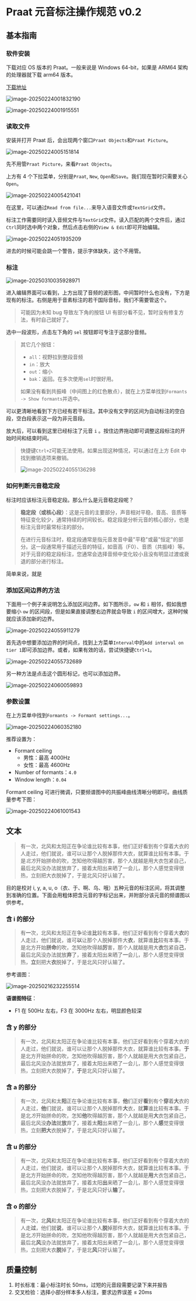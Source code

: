 # Praat 元音标注操作规范 v0.2

## 基本指南

### 软件安装

下载对应 OS 版本的 Praat。一般来说是 Windows 64-bit，如果是 ARM64 架构的处理器就下载 arm64 版本。

[下载地址](https://www.fon.hum.uva.nl/praat/)

![image-20250224001832190](.assets/image-20250224001832190.png)

![image-20250224001915551](.assets/image-20250224001915551.png)

### 读取文件

安装并打开 Praat 后，会出现两个窗口`Praat Objects`和`Praat Picture`。

![image-20250224005151814](.assets/image-20250224005151814.png)

先不用管`Praat Picture`，来看`Praat Objects`。

上方有 4 个下拉菜单，分别是`Praat`, `New`, `Open`和`Save`。我们现在暂时只需要关心`Open`。

![image-20250224005421041](.assets/image-20250224005421041.png)

在这里，可以通过`Read from file...`来导入语音文件或`TextGrid`文件。

标注工作需要同时读入音频文件与`TextGrid`文件。读入匹配的两个文件后，通过`Ctrl`同时选中两个对象，然后点击右侧的`View & Edit`即可开始编辑。

![image-20250224051935209](.assets/image-20250224051935209.png)

进去的时候可能会跳一个警告，提示字体缺失，这个不用管。

### 标注

![image-20250310035928971](.assets/image-20250310035928971.png)

进入编辑界面可以看到，上方出现了音频的波形图，中间暂时什么也没有，下方是现有的标注。右侧是用于音素标注的若干国际音标，我们不需要管这个。

> 可能因为未知 bug 导致左下角的按钮 UI 有部分看不见，暂时没有修复方法，有时自己就好了。

选中一段波形，点击左下角的 `sel` 按钮即可专注于这部分音频。

> 其它几个按钮：
>
> - `all`：视野拉到整段音频
> - `in`：放大
> - `out`：缩小
> - `bak`：返回。在多次使用`sel`时很好用。
>
> 如果没有看到共振峰（中间图上的红色散点），就在上方菜单找到`Formants -> Show formants`并选中。

可以更清晰地看到下方已经有若干标注。其中没有文字的区间为自动标注的空白段，空白段表示这一段为非元音段。

放大后，可以看到这里已经标注了元音 `i` 。按住边界拖动即可调整这段标注的开始时间和结束时间。

> 快捷键`Ctrl+Z`可能无法使用。如果出现这种情况，可以通过在上方 Edit 中找到撤销选项来撤销。
>
> ![image-20250224055136298](.assets/image-20250224055136298.png)

### 如何判断元音稳定段

标注时应该标注元音稳定段。那么什么是元音稳定段呢？

> **稳定段（或核心段）**：这是元音的主要部分，声音相对平稳，音高、音质等特征变化较少，通常持续的时间较长。稳定段是分析元音的核心部分，也是标注元音时最常标注的部分。
>
> 在进行元音标注时，稳定段通常是指元音发音中最"平稳"或最"恒定"的部分。这一段通常用于描述元音的特征，如音高（F0）、音质（共振峰）等。对于元音的稳定段标注，您通常会选择音频中变化较小且没有明显过渡或衰退的部分进行标注。

简单来说，就是

### 添加区间边界的方法

下面用一个例子来说明怎么添加区间边界。如下图所示，`ow` 和 `i` 相邻，假如我想要缩小 `ow` 的区间段，但是如果直接调整右边界就会导致 `i` 的区间增大，这种时候就应该添加新的边界。

![image-20250224055911279](.assets/image-20250224055911279.png)

首先选中想要添加边界的时间点，找到上方菜单`Interval`中的`Add interval on tier 1`即可添加边界。或者，如果有效的话，尝试快捷键`Ctrl+1`。

![image-20250224055732689](.assets/image-20250224055732689.png)

另一种方法是点击这个圆形标记，也可以添加边界。

![image-20250224060059893](.assets/image-20250224060059893.png)

### 参数设置

在上方菜单中找到`Formants -> Formant settings...`。

![image-20250224060352180](.assets/image-20250224060352180.png)

推荐设置为：

- Formant ceiling
  - 男性：最高 4000Hz
  - 女性：最高 4600Hz
- Number of formants：`4.0`
- Window length：`0.04`

Formant ceiling 可进行微调，只要频谱图中的共振峰曲线清晰分明即可。曲线质量参考下图：

![image-20250224061001543](.assets/image-20250224061001543.png)

## 文本

> 有一次，北风和太阳正在争论谁比较有本事，他们正好看到有个穿着大衣的人走过，他们就说，谁可以让那个人脱掉那件大衣，就算谁比较有本事。于是*北方*开始拼命的吹，怎知他吹得越厉害，那个人就越是用大衣包紧自己，最后北风没办法就放弃了，接着太阳出来晒了一会儿，那个人感觉变得很热，立刻把大衣脱掉了，于是北风只好认输了。

目的是校对 i, y, a, u, o（衣、于、啊、乌、哦）五种元音的标注区间，将其调整到准确的位置。下面会用粗体把含元音的字标记出来，并附部分该元音的频谱图以供参考。

### 含 i 的部分

> 有**一**次，北风和太阳正在争论谁**比**较有本事，他们正好看到有个穿着大**衣**的人走过，他们就说，谁可**以**让那个人脱掉那件大**衣**，就算谁**比**较有本事。于是北方开始**拼命**的吹，怎知他吹得越**厉**害，那个人就越是用大**衣**包紧自**己**，最后北风没办法就放**弃**了，接着太阳出来晒了**一**会儿，那个人感觉变得很热，**立**刻把大**衣**脱掉了，于是北风只好认输了。

参考谱图：

![image-20250216232255514](.assets/image-20250216232255514.png)

**语谱图特征**：

- F1 在 500Hz 左右，F3 在 3000Hz 左右，明显颜色较深

### 含 y 的部分

> 有一次，北风和太阳正在争论谁比较有本事，他们正好看到有个穿着大衣的人走过，他们就说，谁可以让那个人脱掉那件大衣，就算谁比较有本事。**于**是北方开始拼命的吹，怎知他吹得越厉害，那个人就越是用大衣包紧自己，最后北风没办法就放弃了，接着太阳出来晒了一会儿，那个人感觉变得很热，立刻把大衣脱掉了，**于**是北风只好认输了。

### 含 a 的部分

> 有一次，北风和太**阳**正在争论谁比较有本事，**他**们正好**看**到有个**穿**着**大**衣的人走过，**他**们就说，谁可以让那个人脱掉那件**大**衣，就**算**谁比较有本事。于是北*方*开始拼命的吹，怎知**他**吹得越厉害，那个人就越是用**大**衣包紧自己，最后北风没**办法**就**放**弃了，接着太**阳**出来晒了一会儿，那个人**感**觉变得很热，立刻**把大**衣脱掉了，于是北风只好认输了。

### 含 u 的部分

> 有一次，北风和太阳正在争论谁比较有本事，他们正好看到有个穿着大衣的人走过，他们就说，谁可以让那个人脱掉那件大衣，就算谁比较有本事。于是北方开始拼命的吹，怎知他吹得越厉害，那个人就越是**用**大衣包紧自己，最后北风没办法就放弃了，接着太阳**出**来晒了一会儿，那个人感觉变得很热，立刻把大衣脱掉了，于是北风只好认**输**了。

### 含 o 的部分

> 有一次，北**风**和太阳正在争论谁比较有本事，他们正好看到有个穿着大衣的人走**过**，他们就**说**，谁可以让那个人**脱**掉那件大衣，就算谁比较有本事。于是北*方*开始拼命的吹，怎知他吹得越厉害，那个人就越是用大衣包紧自己，最后北**风**没办法就放弃了，接着太阳出来晒了一会儿，那个人感觉变得很热，立刻把大衣**脱**掉了，于是北**风**只好认输了。

## 质量控制

1. 时长标准：最小标注时长 50ms，过短的元音段需要记录下来并报告
2. 交叉检验：选择小部分样本多人标注，要求边界误差 $\leq$ 20ms
